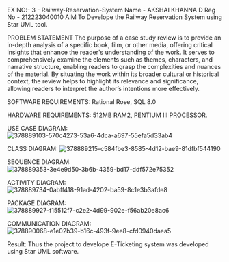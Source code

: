 EX NO:- 3 - Railway-Reservation-System
Name - AKSHAI KHANNA D
Reg No - 212223040010
AIM
To Develope the Railway Reservation System using Star UML tool.

PROBLEM STATEMENT
The purpose of a case study review is to provide an in-depth analysis of a specific book, film, or other media, offering critical insights that enhance the reader's understanding of the work. It serves to comprehensively examine the elements such as themes, characters, and narrative structure, enabling readers to grasp the complexities and nuances of the material. By situating the work within its broader cultural or historical context, the review helps to highlight its relevance and significance, allowing readers to interpret the author’s intentions more effectively.

SOFTWARE REQUIREMENTS:
Rational Rose, SQL 8.0

HARDWARE REQUIREMENTS:
512MB RAM2, PENTIUM III PROCESSOR.

USE CASE DIAGRAM:
![378889103-570c4273-53a6-4dca-a697-55efa5d33ab4](https://github.com/user-attachments/assets/7ea4a614-9a40-49b5-8dfd-f93cef33d4dc)

CLASS DIAGRAM:
![378889215-c584fbe3-8585-4d12-bae9-81dfbf544190](https://github.com/user-attachments/assets/111d0be8-1c2d-418e-b309-615da5cf0b27)



SEQUENCE DIAGRAM:
![378889353-3e4e9d50-3b6b-4359-bd17-ddf572e75352](https://github.com/user-attachments/assets/ddb8252d-004c-4494-800c-03c21d1fd5b2)


ACTIVITY DIAGRAM:
![378889734-0abff418-91ad-4202-ba59-8c1e3b3afde8](https://github.com/user-attachments/assets/5ac1dbd1-85b4-4f39-87f3-27bab720a69a)

PACKAGE DIAGRAM:
![378889927-f15512f7-c2e2-4d99-902e-f56ab20e8ac6](https://github.com/user-attachments/assets/59149b41-fdcf-4e5e-8f0d-08f2cbc3ea9c)


COMMUNICATION DIAGRAM:
![378890068-e1e02b39-b16c-493f-9ee8-cfd0940daea5](https://github.com/user-attachments/assets/f83f3969-0680-4190-b6e1-3e07fec79c9c)


Result:
Thus the project to develope E-Ticketing system was developed using Star UML software.
